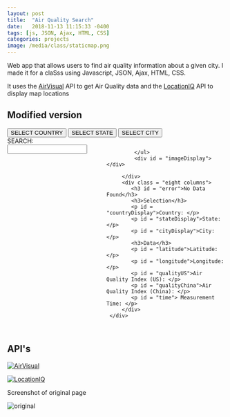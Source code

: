 ```yaml
---
layout: post
title:  "Air Quality Search"
date:   2018-11-13 11:15:33 -0400
tags: [js, JSON, Ajax, HTML, CSS]
categories: projects
image: /media/class/staticmap.png
---
```


Web app that allows users to find air quality information about a given city. I made it for a claSss using Javascript, JSON, Ajax, HTML, CSS.

<!--more-->

It uses the [AirVisual](https://www.airvisual.com/air-pollution-data-api) API to get Air Quality data and the [LocationIQ](https://locationiq.com/) API to display map locations

## Modified version

<link rel = "stylesheet" type = "text/css" href= "{{ base.url | prepend: site.url }}/assets/aqi/Skeleton-2.0.4/css/normalize.css">
<link rel = "stylesheet" type = "text/css" href= "{{ base.url | prepend: site.url }}/assets/aqi/css/main.css">

<script src="https://ajax.googleapis.com/ajax/libs/jquery/1.10.2/jquery.min.js"></script>
<div class= "container">
     <div class = "row 12 column" >
         <nav>
             <button id = "navCountry" class = "active">SELECT COUNTRY</button> 
             <button id = "navState" class = "inactive">SELECT STATE</button> 
             <button id = "navCity" class = "inactive">SELECT CITY</button>
         </nav>
     </div>
     <div class = "row">
         <div class = "four columns">
             <div id = "searchWrapper">
                SEARCH: <input type='text' id='search'>
             </div>    
             <ul id = "selection">

             </ul>
             <div id = "imageDisplay"></div>

         </div>
         <div class = "eight columns">
            <h3 id = "error">No Data Found</h3>
            <h3>Selection</h3> 
            <p id = "countryDisplay">Country: </p>
            <p id = "stateDisplay">State: </p>
            <p id = "cityDisplay">City: </p>
            <h3>Data</h3>
            <p id = "latitude">Latitude: </p>
            <p id = "longitude">Longitude: </p>
            <p id = "qualityUS">Air Quality Index (US): </p>
            <p id = "qualityChina">Air Quality Index (China): </p>
            <p id = "time"> Measurement Time: </p>
         </div>
     </div>
</div>
<script src = "{{ base.url | prepend: site.url }}/assets/aqi/js/apiHandler.js"></script>


## API's

[![AirVisual]({{site.url}}/media/class/AirVis.svg)](https://www.airvisual.com/air-pollution-data-api)

[![LocationIQ]({{site.url}}/media/class/locationIQ.png)](https://locationiq.com/)

Screenshot of original page

![original]({{site.url}}/media/class/AQS.png)
